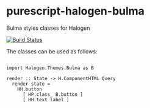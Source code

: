 # purescript-halogen-bulma
Bulma styles classes for Halogen

[![Build Status](https://travis-ci.org/ersocon/purescript-halogen-bulma.svg?branch=master)](https://travis-ci.org/ersocon/purescript-halogen-bulma)


The classes can be used as follows:

```

import Halogen.Themes.Bulma as B

render :: State -> H.ComponentHTML Query
  render state =
    HH.button
      [ HP.class_ B.button ]
      [ HH.text label ]

```
        
